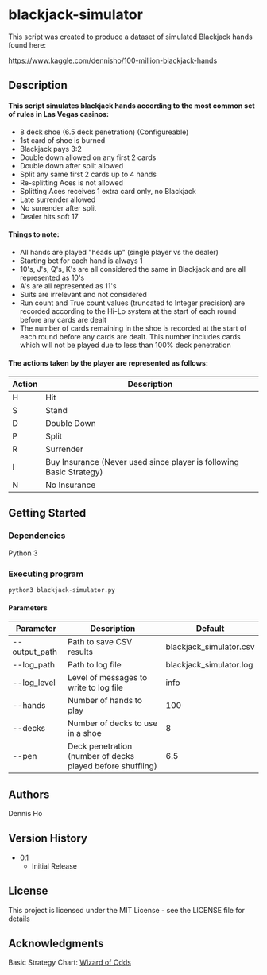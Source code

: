 # blackjack-simulator

This script was created to produce a dataset of simulated Blackjack hands found here:

https://www.kaggle.com/dennisho/100-million-blackjack-hands

## Description

#### This script simulates blackjack hands according to the most common set of rules in Las Vegas casinos:
* 8 deck shoe (6.5 deck penetration) (Configureable)
* 1st card of shoe is burned
* Blackjack pays 3:2
* Double down allowed on any first 2 cards
* Double down after split allowed
* Split any same first 2 cards up to 4 hands
* Re-splitting Aces is not allowed
* Splitting Aces receives 1 extra card only, no Blackjack
* Late surrender allowed
* No surrender after split
* Dealer hits soft 17

#### Things to note:
* All hands are played "heads up" (single player vs the dealer)
* Starting bet for each hand is always 1
* 10's, J's, Q's, K's are all considered the same in Blackjack and are all represented as 10's
* A's are all represented as 11's
* Suits are irrelevant and not considered
* Run count and True count values (truncated to Integer precision) are recorded according to the Hi-Lo system at the start of each round before any cards are dealt
* The number of cards remaining in the shoe is recorded at the start of each round before any cards are dealt. This number includes cards which will not be played due to less than 100% deck penetration


#### The actions taken by the player are represented as follows:
| Action | Description |
| --- | --- |
| H | Hit |
| S	| Stand |
| D	| Double Down |
| P	| Split |
| R	| Surrender |
| I	| Buy Insurance (Never used since player is following Basic Strategy) |
| N	| No Insurance |

## Getting Started

### Dependencies

Python 3

### Executing program

```
python3 blackjack-simulator.py
```

#### Parameters
| Parameter | Description | Default |
| --- | --- | --- |
| --output_path | Path to save CSV results | blackjack_simulator.csv |
| --log_path | Path to log file | blackjack_simulator.log |
| --log_level | Level of messages to write to log file | info |
| --hands | Number of hands to play | 100 |
| --decks | Number of decks to use in a shoe | 8 |
| --pen | Deck penetration (number of decks played before shuffling) | 6.5 |


## Authors

Dennis Ho

## Version History

* 0.1
    * Initial Release

## License

This project is licensed under the MIT License - see the LICENSE file for details

## Acknowledgments

Basic Strategy Chart: [Wizard of Odds](https://wizardofodds.com/games/blackjack/strategy/4-decks/)
